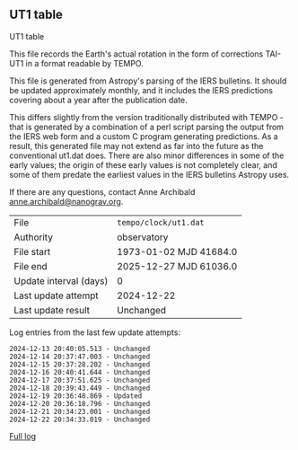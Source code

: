 
## UT1 table

UT1 table

This file records the Earth's actual rotation in the form of
corrections TAI-UT1 in a format readable by TEMPO.

This file is generated from Astropy's parsing of the IERS
bulletins. It should be updated approximately monthly, and it
includes the IERS predictions covering about a year after the
publication date.

This differs slightly from the version traditionally distributed
with TEMPO - that is generated by a combination of a perl script
parsing the output from the IERS web form and a custom C program
generating predictions. As a result, this generated file may not
extend as far into the future as the conventional ut1.dat does.
There are also minor differences in some of the early values; the
origin of these early values is not completely clear, and some of
them predate the earliest values in the IERS bulletins Astropy uses.

If there are any questions, contact Anne Archibald
<anne.archibald@nanograv.org>.

|     |     |
|:--- |:--- |
| File | `tempo/clock/ut1.dat` |
| Authority | observatory |
| File start | 1973-01-02 MJD 41684.0 |
| File end | 2025-12-27 MJD 61036.0 |
| Update interval (days) | 0 |
| Last update attempt | 2024-12-22 |
| Last update result | Unchanged |

Log entries from the last few update attempts:
```
2024-12-13 20:40:05.513 - Unchanged
2024-12-14 20:37:47.003 - Unchanged
2024-12-15 20:37:28.202 - Unchanged
2024-12-16 20:40:41.644 - Unchanged
2024-12-17 20:37:51.625 - Unchanged
2024-12-18 20:39:43.449 - Unchanged
2024-12-19 20:36:48.869 - Updated
2024-12-20 20:36:18.796 - Unchanged
2024-12-21 20:34:23.001 - Unchanged
2024-12-22 20:34:33.019 - Unchanged
```
[Full log](https://raw.githubusercontent.com/ipta/pulsar-clock-corrections/main/log/tempo/clock/ut1.dat.log)
